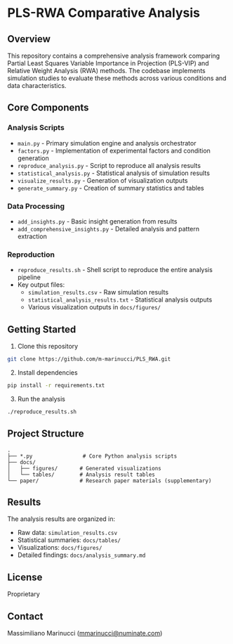 # PLS-RWA Comparative Analysis

## Overview

This repository contains a comprehensive analysis framework comparing Partial Least Squares Variable Importance in Projection (PLS-VIP) and Relative Weight Analysis (RWA) methods. The codebase implements simulation studies to evaluate these methods across various conditions and data characteristics.

## Core Components

### Analysis Scripts

- `main.py` - Primary simulation engine and analysis orchestrator
- `factors.py` - Implementation of experimental factors and condition generation
- `reproduce_analysis.py` - Script to reproduce all analysis results
- `statistical_analysis.py` - Statistical analysis of simulation results
- `visualize_results.py` - Generation of visualization outputs
- `generate_summary.py` - Creation of summary statistics and tables

### Data Processing

- `add_insights.py` - Basic insight generation from results
- `add_comprehensive_insights.py` - Detailed analysis and pattern extraction

### Reproduction

- `reproduce_results.sh` - Shell script to reproduce the entire analysis pipeline
- Key output files:
  - `simulation_results.csv` - Raw simulation results
  - `statistical_analysis_results.txt` - Statistical analysis outputs
  - Various visualization outputs in `docs/figures/`

## Getting Started

1. Clone this repository

```bash
git clone https://github.com/m-marinucci/PLS_RWA.git
```

2. Install dependencies

```bash
pip install -r requirements.txt
```

3. Run the analysis

```bash
./reproduce_results.sh
```

## Project Structure

```
.
├── *.py                # Core Python analysis scripts
├── docs/
│   ├── figures/       # Generated visualizations
│   └── tables/        # Analysis result tables
└── paper/             # Research paper materials (supplementary)
```

## Results

The analysis results are organized in:

- Raw data: `simulation_results.csv`
- Statistical summaries: `docs/tables/`
- Visualizations: `docs/figures/`
- Detailed findings: `docs/analysis_summary.md`

## License

Proprietary

## Contact

Massimiliano Marinucci (<mmarinucci@numinate.com>)
